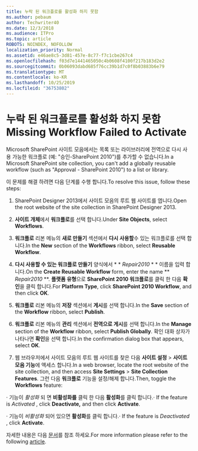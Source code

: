 ```yaml
---
title: 누락 된 워크플로를 활성화 하지 못함
ms.author: pebaum
author: Techwriter40
ms.date: 12/3/2018
ms.audience: ITPro
ms.topic: article
ROBOTS: NOINDEX, NOFOLLOW
localization_priority: Normal
ms.assetid: e46ae8c5-3d81-457e-8c77-f7c1cbe267c4
ms.openlocfilehash: f03d7e1441465050c4b0608f4100f217b183d2e2
ms.sourcegitcommit: 0b06093dabd685f76cc39b1d7c0f8b03883b6e79
ms.translationtype: MT
ms.contentlocale: ko-KR
ms.lasthandoff: 10/25/2019
ms.locfileid: "36753802"
---
```

# <a name="missing-workflow-failed-to-activate"></a><span data-ttu-id="08b07-102">누락 된 워크플로를 활성화 하지 못함</span><span class="sxs-lookup"><span data-stu-id="08b07-102">Missing Workflow Failed to Activate</span></span>

<span data-ttu-id="08b07-103">Microsoft SharePoint 사이트 모음에서는 목록 또는 라이브러리에 전역으로 다시 사용 가능한 워크플로 (예: "승인-SharePoint 2010")를 추가할 수 없습니다.</span><span class="sxs-lookup"><span data-stu-id="08b07-103">In a Microsoft SharePoint site collection, you can't add a globally reusable workflow (such as "Approval - SharePoint 2010") to a list or library.</span></span>
  
<span data-ttu-id="08b07-104">이 문제를 해결 하려면 다음 단계를 수행 합니다.</span><span class="sxs-lookup"><span data-stu-id="08b07-104">To resolve this issue, follow these steps:</span></span> 
  
1. <span data-ttu-id="08b07-105">SharePoint Designer 2013에서 사이트 모음의 루트 웹 사이트를 엽니다.</span><span class="sxs-lookup"><span data-stu-id="08b07-105">Open the root website of the site collection in SharePoint Designer 2013.</span></span>
  
2. <span data-ttu-id="08b07-106">**사이트 개체**에서 **워크플로**를 선택 합니다.</span><span class="sxs-lookup"><span data-stu-id="08b07-106">Under **Site Objects**, select **Workflows**.</span></span> 
  
3. <span data-ttu-id="08b07-107">**워크플로** 리본 메뉴의 **새로 만들기** 섹션에서 **다시 사용할**수 있는 워크플로를 선택 합니다.</span><span class="sxs-lookup"><span data-stu-id="08b07-107">In the **New** section of the **Workflows** ribbon, select **Reusable Workflow**.</span></span> 
  
4. <span data-ttu-id="08b07-108">**다시 사용할 수 있는 워크플로 만들기** 양식에서 \* \* *Repair2010* \* \* 이름을 입력 합니다.</span><span class="sxs-lookup"><span data-stu-id="08b07-108">On the **Create Reusable Workflow** form, enter the name \*\* *Repair2010* \*\*.</span></span> <span data-ttu-id="08b07-109">**플랫폼 유형**으로 **SharePoint 2010 워크플로**를 클릭 한 다음 **확인**을 클릭 합니다.</span><span class="sxs-lookup"><span data-stu-id="08b07-109">For **Platform Type**, click **SharePoint 2010 Workflow**, and then click **OK**.</span></span> 
  
1. <span data-ttu-id="08b07-110">**워크플로** 리본 메뉴의 **저장** 섹션에서 **게시**를 선택 합니다.</span><span class="sxs-lookup"><span data-stu-id="08b07-110">In the **Save** section of the **Workflow** ribbon, select **Publish**.</span></span> 
  
2. <span data-ttu-id="08b07-111">**워크플로** 리본 메뉴의 **관리** 섹션에서 **전역으로 게시**를 선택 합니다.</span><span class="sxs-lookup"><span data-stu-id="08b07-111">In the **Manage** section of the **Workflow** ribbon, select **Publish Globally**.</span></span> <span data-ttu-id="08b07-112">확인 대화 상자가 나타나면 **확인**을 선택 합니다.</span><span class="sxs-lookup"><span data-stu-id="08b07-112">In the confirmation dialog box that appears, select **OK**.</span></span> 
  
3. <span data-ttu-id="08b07-113">웹 브라우저에서 사이트 모음의 루트 웹 사이트를 찾은 다음 **사이트 설정** \> **사이트 모음 기능**에 액세스 합니다.</span><span class="sxs-lookup"><span data-stu-id="08b07-113">In a web browser, locate the root website of the site collection, and then access **Site Settings** \> **Site Collection Features**.</span></span> <span data-ttu-id="08b07-114">그런 다음 **워크플로** 기능을 설정/해제 합니다.</span><span class="sxs-lookup"><span data-stu-id="08b07-114">Then, toggle the **Workflows** feature:</span></span> 
  
<span data-ttu-id="08b07-115">· 기능이 *활성화* 되 면 **비활성화를** 클릭 한 다음 **활성화**를 클릭 합니다.</span><span class="sxs-lookup"><span data-stu-id="08b07-115">· If the feature is  *Activated*  , click **Deactivate,** and then click **Activate**.</span></span> 
  
<span data-ttu-id="08b07-116">· 기능이 *비활성화* 되어 있으면 **활성화**를 클릭 합니다.</span><span class="sxs-lookup"><span data-stu-id="08b07-116">· If the feature is  *Deactivated*  , click **Activate**.</span></span> 
  
<span data-ttu-id="08b07-117">자세한 내용은 다음 [문서](https://go.microsoft.com/fwlink/?linkid=2047770&amp;clcid=0x409)를 참조 하세요.</span><span class="sxs-lookup"><span data-stu-id="08b07-117">For more information please refer to the following [article](https://go.microsoft.com/fwlink/?linkid=2047770&amp;clcid=0x409).</span></span>
  


